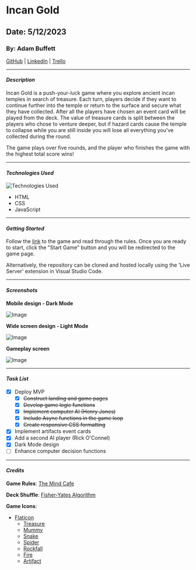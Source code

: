 # Incan Gold

## Date: 5/12/2023

### By: Adam Buffett

[GitHub](https://github.com/Fizreal) | [LinkedIn](https://www.linkedin.com/in/adam-buffett/) | [Trello](https://trello.com/b/5PEWXqkP/incan-gold)

---

#### **_Description_**

Incan Gold is a push-your-luck game where you explore ancient incan temples in search of treasure. Each turn, players decide if they want to continue further into the temple or return to the surface and secure what they have collected. After all the players have chosen an event card will be played from the deck. The value of treasure cards is split between the players who chose to venture deeper, but if hazard cards cause the temple to collapse while you are still inside you will lose all everything you've collected during the round.

The game plays over five rounds, and the player who finishes the game with the highest total score wins!

---

#### **_Technologies Used_**

![Technologies Used](https://skillicons.dev/icons?i=html,css,js)

- HTML
- CSS
- JavaScript

---

#### **_Getting Started_**

Follow the [link](https://incan-gold.surge.sh/) to the game and read through the rules. Once you are ready to start, click the "Start Game" button and you will be redirected to the game page.

Alternatively, the repository can be cloned and hosted locally using the 'Live Server' extension in Visual Studio Code.

---

#### **_Screenshots_**

**Mobile design - Dark Mode**

![Image](https://i.imgur.com/HElklQ0l.png)

**Wide screen design - Light Mode**

![Image](https://i.imgur.com/nXZnBpKl.png)

**Gameplay screen**

![Image](https://i.imgur.com/6mo3i15l.png)

---

#### **_Task List_**

- [x] Deploy MVP
  - [x] ~~Construct landing and game pages~~
  - [x] ~~Develop game logic functions~~
  - [x] ~~Implement computer AI (Henry Jones)~~
  - [x] ~~Include Async functions in the game loop~~
  - [x] ~~Create responsive CSS formatting~~
- [x] Implement artifacts event cards
- [x] Add a second AI player (Rick O'Connel)
- [x] Dark Mode design
- [ ] Enhance computer decision functions

---

#### **_Credits_**

**Game Rules**: [The Mind Cafe](https://themindcafe.com.sg/wp-content/uploads/2018/02/Incan-Gold.pdf)

**Deck Shuffle**: [Fisher-Yates Algorithm](https://en.wikipedia.org/wiki/Fisher%E2%80%93Yates_shuffle)

**Game Icons**:

- [Flaticon](https://www.flaticon.com/)
  - [Treasure](https://www.flaticon.com/free-icon/treasure_2144792)
  - [Mummy](https://www.flaticon.com/free-icon/mummy_2332720)
  - [Snake](https://www.flaticon.com/free-icon/rattlesnake_10653987)
  - [Spider](https://www.flaticon.com/free-icon/spider_852100)
  - [Rockfall](https://www.flaticon.com/free-icon/landslide_5896105)
  - [Fire](https://www.flaticon.com/free-icon/fire_785116)
  - [Artifact](https://www.flaticon.com/free-icon/chinese-coin_1916545)
